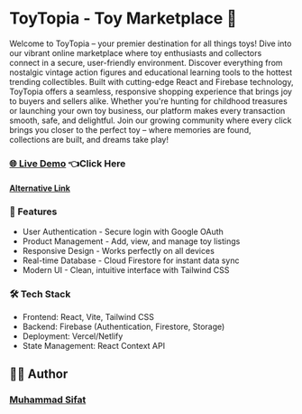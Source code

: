 # ToyTopia - Toy Marketplace 🧸
Welcome to ToyTopia – your premier destination for all things toys! Dive into our vibrant online marketplace where toy enthusiasts and collectors connect in a secure, user-friendly environment. Discover everything from nostalgic vintage action figures and educational learning tools to the hottest trending collectibles. Built with cutting-edge React and Firebase technology, ToyTopia offers a seamless, responsive shopping experience that brings joy to buyers and sellers alike. Whether you're hunting for childhood treasures or launching your own toy business, our platform makes every transaction smooth, safe, and delightful. Join our growing community where every click brings you closer to the perfect toy – where memories are found, collections are built, and dreams take play!

### [🌐 Live Demo](https://toytopia-mdsifat-dev-firebase.web.app/) 👈Click Here

#### [Alternative Link](https://toytopia-mdsifat-dev.netlify.app/)


### 🚀 Features
- User Authentication - Secure login with Google OAuth
- Product Management - Add, view, and manage toy listings
- Responsive Design - Works perfectly on all devices
- Real-time Database - Cloud Firestore for instant data sync
- Modern UI - Clean, intuitive interface with Tailwind CSS

### 🛠️ Tech Stack
- Frontend: React, Vite, Tailwind CSS
- Backend: Firebase (Authentication, Firestore, Storage)
- Deployment: Vercel/Netlify
- State Management: React Context API

## 👨‍💻 Author
### [Muhammad Sifat](https://github.com/mdsifat-dev)